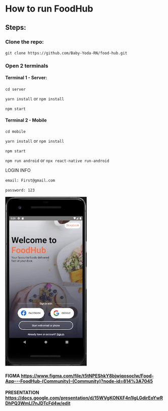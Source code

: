 # How to run FoodHub

## **Steps**:

### Clone the repo:

`git clone https://github.com/Baby-Yoda-RN/food-hub.git`

### Open 2 terminals

#### Terminal 1 - Server:

`cd server`

`yarn install` or `npm install`

`npm start`

#### Terminal 2 - Mobile

`cd mobile`

`yarn install` or `npm install`

`npm start`

`npm run android` or `npx react-native run-android`

LOGIN INFO

`email: First@gmail.com`

`password: 123`

![UserLogin](Login.gif "User Login")

#### FIGMA https://www.figma.com/file/t5tNPEShkY8bjwiqosocIw/Food-App---FoodHub-(Community)-(Community)?node-id=814%3A7045

#### PRESENTATION https://docs.google.com/presentation/d/15WVgKONXF4n1lgLGdirEoYwRDhPQ3WmLl7nJDTcFd4w/edit
